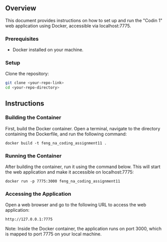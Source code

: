 ## Overview
This document provides instructions on how to set up and run the "Codin 1" web application using Docker, accessible via localhost:7775.

### Prerequisites

- Docker installed on your machine.

### Setup

Clone the repository:
   ```bash
   git clone <your-repo-link>
   cd <your-repo-directory>
   ```
## Instructions

### Building the Container
First, build the Docker container. Open a terminal, navigate to the directory containing the Dockerfile, and run the following command:

```
docker build -t feng_na_coding_assignment11 .
```

### Running the Container
After building the container, run it using the command below. This will start the web application and make it accessible on localhost:7775:

```
docker run -p 7775:3000 feng_na_coding_assignment11
```

### Accessing the Application
Open a web browser and go to the following URL to access the web application:

```
http://127.0.0.1:7775
```
Note: Inside the Docker container, the application runs on port 3000, which is mapped to port 7775 on your local machine.
